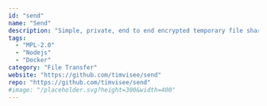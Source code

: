 ```yaml
---
id: "send"
name: "Send"
description: "Simple, private, end to end encrypted temporary file sharing, originally built by Mozilla."
tags:
  - "MPL-2.0"
  - "Nodejs"
  - "Docker"
category: "File Transfer"
website: "https://github.com/timvisee/send"
repo: "https://github.com/timvisee/send"
#image: "/placeholder.svg?height=300&width=400"
---
```



